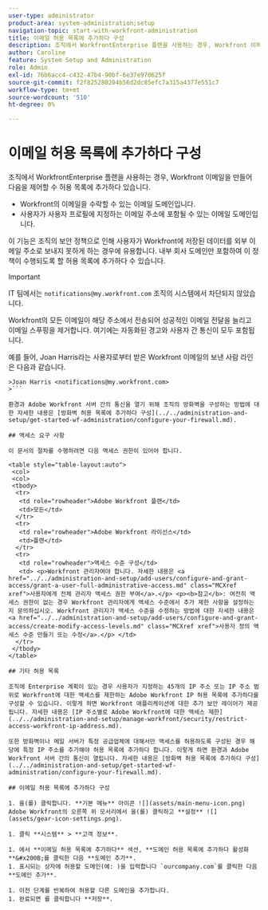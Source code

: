 ```yaml
---
user-type: administrator
product-area: system-administration;setup
navigation-topic: start-with-workfront-administration
title: 이메일 허용 목록에 추가하다 구성
description: 조직에서 WorkfrontEnterprise 플랜을 사용하는 경우, Workfront 이메일를 만들어 Workfront에서 전자 메일을 수락할 수 있는 이메일 도메인과 사용자가 사용자 프로필에 지정한 전자 메일 주소에 포함할 수 있는 전자 메일 도메인을 제어할 수 있습니다허용 목록에 추가하다. 이 기능은 조직의 보안 정책으로 인해 사용자가 Workfront에 저장된 데이터를 외부 이메일 주소로 보내지 못하게 하는 경우에 유용합니다. 내부 회사 도메인만 포함하여 이 정책이 수행되도록 할 허용 목록에 추가하다 수 있습니다.
author: Caroline
feature: System Setup and Administration
role: Admin
exl-id: 76b6acc4-c432-47b4-90bf-6e37e970625f
source-git-commit: f2f825280204b56d2dc85efc7a315a4377e551c7
workflow-type: tm+mt
source-wordcount: '510'
ht-degree: 0%

---
```


# 이메일 허용 목록에 추가하다 구성

조직에서 WorkfrontEnterprise 플랜을 사용하는 경우, Workfront 이메일을 만들어 다음을 제어할 수 허용 목록에 추가하다 있습니다.

* Workfront의 이메일을 수락할 수 있는 이메일 도메인입니다.
* 사용자가 사용자 프로필에 지정하는 이메일 주소에 포함될 수 있는 이메일 도메인입니다.

이 기능은 조직의 보안 정책으로 인해 사용자가 Workfront에 저장된 데이터를 외부 이메일 주소로 보내지 못하게 하는 경우에 유용합니다. 내부 회사 도메인만 포함하여 이 정책이 수행되도록 할 허용 목록에 추가하다 수 있습니다.

>[!IMPORTANT]
>
>IT 팀에서는 `notifications@my.workfront.com` 조직의 시스템에서 차단되지 않았습니다.
>
>Workfront의 모든 이메일이 해당 주소에서 전송되어 성공적인 이메일 전달을 늘리고 이메일 스푸핑을 제거합니다. 여기에는 자동화된 경고와 사용자 간 통신이 모두 포함됩니다.
>
>예를 들어, Joan Harris라는 사용자로부터 받은 Workfront 이메일의 보낸 사람 라인은 다음과 같습니다.
>
```
>Joan Harris <notifications@my.workfront.com>
>```

환경과 Adobe Workfront 서버 간의 통신을 열기 위해 조직의 방화벽을 구성하는 방법에 대한 자세한 내용은 [방화벽 허용 목록에 추가하다 구성](../../administration-and-setup/get-started-wf-administration/configure-your-firewall.md).

## 액세스 요구 사항

이 문서의 절차를 수행하려면 다음 액세스 권한이 있어야 합니다.

<table style="table-layout:auto"> 
 <col> 
 <col> 
 <tbody> 
  <tr> 
   <td role="rowheader">Adobe Workfront 플랜</td> 
   <td>모든</td> 
  </tr> 
  <tr> 
   <td role="rowheader">Adobe Workfront 라이선스</td> 
   <td>플랜</td> 
  </tr> 
  <tr> 
   <td role="rowheader">액세스 수준 구성</td> 
   <td> <p>Workfront 관리자여야 합니다. 자세한 내용은 <a href="../../administration-and-setup/add-users/configure-and-grant-access/grant-a-user-full-administrative-access.md" class="MCXref xref">사용자에게 전체 관리자 액세스 권한 부여</a>.</p> <p><b>참고</b>: 여전히 액세스 권한이 없는 경우 Workfront 관리자에게 액세스 수준에서 추가 제한 사항을 설정하는지 문의하십시오. Workfront 관리자가 액세스 수준을 수정하는 방법에 대한 자세한 내용은 <a href="../../administration-and-setup/add-users/configure-and-grant-access/create-modify-access-levels.md" class="MCXref xref">사용자 정의 액세스 수준 만들기 또는 수정</a>.</p> </td> 
  </tr> 
 </tbody> 
</table>

## 기타 허용 목록

조직에 Enterprise 계획이 있는 경우 사용자가 지정하는 45개의 IP 주소 또는 IP 주소 범위로 Workfront에 대한 액세스를 제한하는 Adobe Workfront IP 허용 목록에 추가하다를 구성할 수 있습니다. 이렇게 하면 Workfront 애플리케이션에 대한 추가 보안 레이어가 제공됩니다. 자세한 내용은 [IP 주소별로 Adobe Workfront에 대한 액세스 제한](../../administration-and-setup/manage-workfront/security/restrict-access-workfront-ip-address.md).

또한 방화벽이나 메일 서버가 특정 공급업체에 대해서만 액세스를 허용하도록 구성된 경우 해당에 특정 IP 주소를 추가해야 허용 목록에 추가하다 합니다. 이렇게 하면 환경과 Adobe Workfront 서버 간의 통신이 열립니다. 자세한 내용은 [방화벽 허용 목록에 추가하다 구성](../../administration-and-setup/get-started-wf-administration/configure-your-firewall.md).

## 이메일 허용 목록에 추가하다 구성

1. 을(를) 클릭합니다. **기본 메뉴** 아이콘 ![](assets/main-menu-icon.png) Adobe Workfront의 오른쪽 위 모서리에서 을(를) 클릭하고 **설정** ![](assets/gear-icon-settings.png).

1. 클릭 **시스템** > **고객 정보**.

1. 에서 **이메일 허용 목록에 추가하다** 섹션, **도메인 허용 목록에 추가하다 활성화**&#x200B;를 클릭한 다음 **도메인 추가**.
1. 표시되는 상자에 허용할 도메인(예: )을 입력합니다 `ourcompany.com`를 클릭한 다음 **도메인 추가**.

1. 이전 단계를 반복하여 허용할 다른 도메인을 추가합니다.
1. 완료되면 를 클릭합니다 **저장**.
